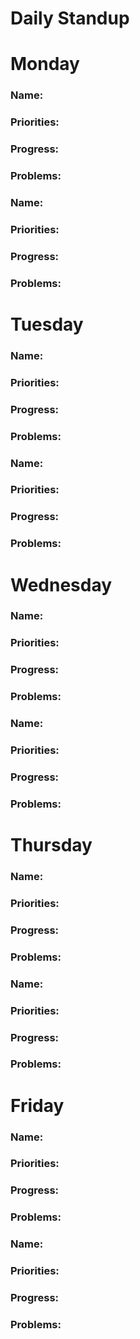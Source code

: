 # Daily Standup

# Monday

### Name:
### Priorities:
### Progress:
### Problems:

### Name:
### Priorities:
### Progress:
### Problems:

# Tuesday

### Name:
### Priorities:
### Progress:
### Problems:

### Name:
### Priorities:
### Progress:
### Problems:

# Wednesday

### Name:
### Priorities:
### Progress:
### Problems:

### Name:
### Priorities:
### Progress:
### Problems:

# Thursday

### Name:
### Priorities:
### Progress:
### Problems:

### Name:
### Priorities:
### Progress:
### Problems:

# Friday

### Name:
### Priorities:
### Progress:
### Problems:

### Name:
### Priorities:
### Progress:
### Problems:
